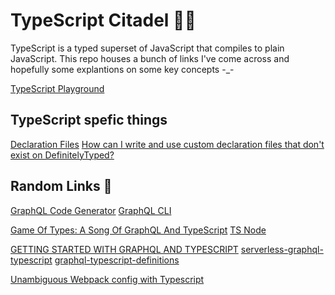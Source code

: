 # TypeScript Citadel 🧜‍♂️

TypeScript is a typed superset of JavaScript that compiles to plain JavaScript. This repo houses a bunch of links I've come across and hopefully some explantions on some key concepts -_-

[TypeScript Playground ](https://www.typescriptlang.org/play/index.html)

## TypeScript spefic things

[Declaration Files](http://www.typescriptlang.org/docs/handbook/declaration-files/introduction.html)
[How can I write and use custom declaration files that don't exist on DefinitelyTyped?](https://stackoverflow.com/questions/44796039/how-can-i-write-and-use-custom-declaration-files-that-dont-exist-on-definitelyt)

## Random Links 🔗



[GraphQL Code Generator](https://graphql-code-generator.com/)
[GraphQL CLI](https://github.com/Urigo/graphql-cli)


[Game Of Types: A Song Of GraphQL And TypeScript](https://www.formidable.com/blog/2019/strong-typing/)
[TS Node](https://github.com/TypeStrong/ts-node)

 
[GETTING STARTED WITH GRAPHQL AND TYPESCRIPT](https://pusher.com/tutorials/graphql-typescript)
[serverless-graphql-typescript](https://github.com/causecode/serverless-graphql-typescript)
[graphql-typescript-definitions](https://github.com/shopify/graphql-tools-web/tree/master/packages/graphql-typescript-definitions) 


[Unambiguous Webpack config with Typescript
](https://medium.com/webpack/unambiguous-webpack-config-with-typescript-8519def2cac7)


 


